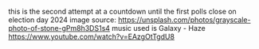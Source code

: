 this is the second attempt at a countdown until the first polls close on election day 2024
image source: https://unsplash.com/photos/grayscale-photo-of-stone-gPm8h3DS1s4
music used is Galaxy - Haze https://www.youtube.com/watch?v=EAzgOtTgdU8
